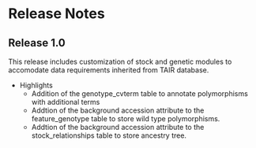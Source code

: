 # Release Notes

## Release 1.0

This release includes customization of stock and genetic modules to accomodate data requirements inherited from TAIR database.

* Highlights
	* Addition of the genotype_cvterm table to annotate polymorphisms with additional terms
	* Addtion of the background accession attribute to the feature_genotype table to store wild type polymorphisms.
	* Addtion of the background accession attribute to the stock_relationships table to store ancestry tree.

